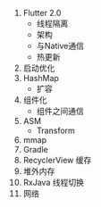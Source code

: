 1. Flutter 2.0
   - 线程隔离
   - 架构
   - 与Native通信
   - 热更新
2. 启动优化
3. HashMap
   - 扩容
4. 组件化
   - 组件之间通信
5. ASM 
   - Transform
6. mmap
7. Gradle
8. RecyclerView 缓存
9. 堆外内存 
10. RxJava 线程切换
11. 网络
